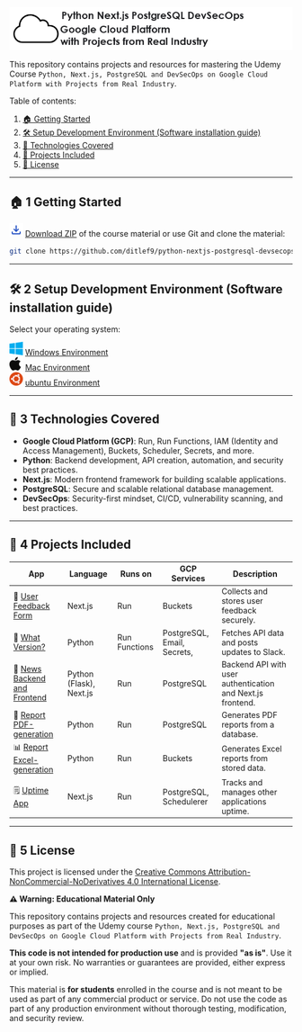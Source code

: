 ![Python, Next.js, PostgreSQL and DevSecOps on Google Cloud Platform with Projects from Real Industry Logo](_docs/python-nextjs-postgresql-devsecops-gcp-logo.png) 

This repository contains projects and resources for mastering the 
Udemy Course `Python, Next.js, PostgreSQL and DevSecOps on Google Cloud Platform with Projects from Real Industry`.

Table of contents:
1. [🏠 Getting Started](#-1-getting-started)
2. [🛠️ Setup Development Environment (Software installation guide)](#%EF%B8%8F-2-setup-development-environment-software-installation-guide)
3. [📌 Technologies Covered](#-3-technologies-covered)
4. [🎯 Projects Included](#-4-projects-included)
5. [📜 License](#-5-license)

---

## 🏠 1 Getting Started

![Download](_docs/download_24dp_2854C5_FILL0_wght400_GRAD0_opsz24.png) [Download ZIP](https://github.com/ditlef9/python-nextjs-postgresql-devsecops-gcp/archive/refs/heads/main.zip) of the course material
or use Git and clone the material:
```bash
git clone https://github.com/ditlef9/python-nextjs-postgresql-devsecops-gcp.git
```


---

## 🛠️ 2 Setup Development Environment (Software installation guide)

Select your operating system:

![Windows](_docs/windows-24x24.png) [Windows Environment](setup-development-environment/windows-environment)<br>
![Mac](_docs/mac-24x24.png) [Mac Environment](setup-development-environment/windows-environment)<br>
![Ubuntu](_docs/ubuntu-24x24.png) [ubuntu Environment](setup-development-environment/windows-environment)<br>

---

## 📌 3 Technologies Covered
- **Google Cloud Platform (GCP)**: Run, Run Functions, IAM (Identity and Access Management), Buckets, Scheduler, Secrets, and more.
- **Python**: Backend development, API creation, automation, and security best practices.
- **Next.js**: Modern frontend framework for building scalable applications.
- **PostgreSQL**: Secure and scalable relational database management.
- **DevSecOps**: Security-first mindset, CI/CD, vulnerability scanning, and best practices.

---

## 🎯 4 Projects Included
| App                                                   | Language                | Runs on       | GCP Services                | Description                                                |
|-------------------------------------------------------|-------------------------|---------------|-----------------------------|------------------------------------------------------------|
| 📝 [User Feedback Form](user-feedback-form)           | Next.js                 | Run           | Buckets                     | Collects and stores user feedback securely.                |
| 🔄 [What Version?](what-version)                      | Python                  | Run Functions | PostgreSQL, Email, Secrets, | Fetches API data and posts updates to Slack.               |
| 📝 [News Backend and Frontend](news)                  | Python (Flask), Next.js | Run           | PostgreSQL                  | Backend API with user authentication and Next.js frontend. |
| 📄 [Report PDF-generation](report-pdf-generation)     | Python                  | Run           | PostgreSQL                  | Generates PDF reports from a database.                     |
| 📊 [Report Excel-generation](report-excel-generation) | Python                  | Run           | Buckets                     | Generates Excel reports from stored data.                  |
| 🗒️ [Uptime App](uptime-app)                          | Next.js                 | Run           | PostgreSQL,  Schedulerer    | Tracks and manages other applications uptime.              |


--- 

## 📜 5 License


This project is licensed under the
[Creative Commons Attribution-NonCommercial-NoDerivatives 4.0 International License](https://creativecommons.org/licenses/by-nc-nd/4.0/).

**⚠️ Warning: Educational Material Only**

This repository contains projects and resources created for educational purposes as part of the Udemy course 
`Python, Next.js, PostgreSQL and DevSecOps on Google Cloud Platform with Projects from Real Industry`.

**This code is not intended for production use** and is provided **"as is"**. 
Use it at your own risk. No warranties or guarantees are provided, either express or implied. 

This material is **for students** enrolled in the course and is not meant to be used as part of any commercial product or service. 
Do not use the code as part of any production environment without thorough testing, modification, and security review.

